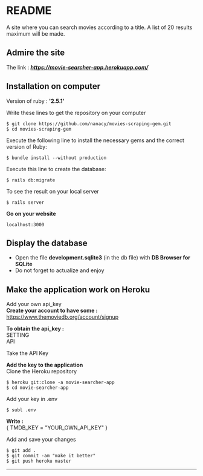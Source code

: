 # README
A site where you can search movies according to a title. A list of 20 results maximum will be made.

## Admire the site
The link : ***https://movie-searcher-app.herokuapp.com/***

## Installation on computer

Version of ruby : **'2.5.1'**  
 
Write these lines to get the repository on your computer
```
$ git clone https://github.com/nanacy/movies-scraping-gem.git
$ cd movies-scraping-gem
```

Execute the following line to install the necessary gems and the correct version of Ruby: 
```
$ bundle install --without production
```
Execute this line to create the database:
```
$ rails db:migrate
```


To see the result on your local server
```
$ rails server
```
**Go on your website**
```
localhost:3000
```

## Display the database

* Open the file **development.sqlite3** (in the db file) with **DB Browser for SQLite**
* Do not forget to actualize and enjoy



## Make the application work on Heroku

Add your own api_key  
**Create your account to have some :**
https://www.themoviedb.org/account/signup

**To obtain the api_key :**  
SETTING  
API

Take the API Key  

**Add the key to the application**  
Clone the Heroku repository
```
$ heroku git:clone -a movie-searcher-app
$ cd movie-searcher-app
```
Add your key in .env
```
$ subl .env
```
**Write :**  
{
TMDB_KEY = "YOUR_OWN_API_KEY"
}  

Add and save your changes
```
$ git add .
$ git commit -am "make it better"
$ git push heroku master
```

--------------------------------------

